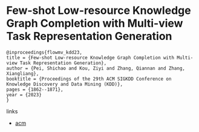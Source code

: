 # Few-shot Low-resource Knowledge Graph Completion with Multi-view Task Representation Generation

```
@inproceedings{flowmv_kdd23,
title = {Few-shot Low-resource Knowledge Graph Completion with Multi-view Task Representation Generation},
author = {Pei, Shichao and Kou, Ziyi and Zhang, Qiannan and Zhang, Xiangliang},
booktitle = {Proceedings of the 29th ACM SIGKDD Conference on Knowledge Discovery and Data Mining (KDD)},
pages = {1862--1871},
year = {2023}
}
```

links
- [acm](https://dl.acm.org/doi/10.1145/3580305.3599350)
